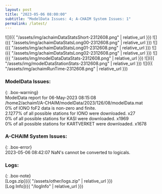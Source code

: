 ```yaml
---
layout: post
title: "2023-05-06 08:00:00"
subtitle: "ModelData Issues: 4; A-CHAIM System Issues: 1"
permalink: /latest/
---
```


![]({{ "/assets/img/achaimDataStatsShort-2312608.png" | relative_url }})
![]({{ "/assets/img/achaimDataStatsLong00-2312608.png" | relative_url }})
![]({{ "/assets/img/achaimDataStatsLong01-2312608.png" | relative_url }})
![]({{ "/assets/img/achaimDataStatsLong02-2312608.png" | relative_url }})
![]({{ "/assets/img/modelDataDataStats-2312608.png" | relative_url }})
![]({{ "/assets/img/modelDataStationStats-2312608.png" | relative_url }})
![]({{ "/assets/img/achaimRunTime-2312608.png" | relative_url }})


### ModelData Issues:  
  
{: .box-warning}  
 ModelData report for 06-May-2023 08:15:08   
 /home2/achaim1/A-CHAIM/modelData/2023/126/08/modelData.mat   
 0% of IONO foF2 data is non-zero and finite.   
 2.1277% of all possible stations for IONO were downloaded. x27   
 0% of all possible stations for KASI were downloaded. x1969   
 0% of all possible stations for KARTVERKET were downloaded. x1678   
  
### A-CHAIM System Issues:  
  
{: .box-error}  
2023-05-06 08:42:07 NaN's cannot be converted to logicals.  

### Logs:  
  
{: .box-note}  
[Logs.zip]({{ "/assets/other/logs.zip" | relative_url }})  
[Log Info]({{ "/logInfo" | relative_url }})  
